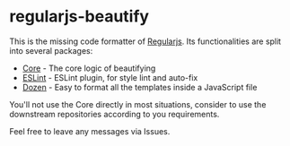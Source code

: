 # regularjs-beautify

This is the missing code formatter of [Regularjs](https://regularjs.github.io/). Its functionalities are split into several packages:

- [Core](packages/core/README.md) - The core logic of beautifying
- [ESLint](packages/eslint/README.md) - ESLint plugin, for style lint and auto-fix
- [Dozen](packages/dozen/README.md) - Easy to format all the templates inside a JavaScript file

You'll not use the Core directly in most situations, consider to use the downstream repositories according to you requirements.

Feel free to leave any messages via Issues.
